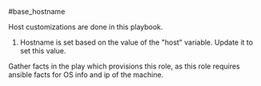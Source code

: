 #base_hostname

Host customizations are done in this playbook.

1. Hostname is set based on the value of the "host" variable. Update it to set this value.

Gather facts in the play which provisions this role, as this role requires ansible facts for OS info and ip of the machine.

